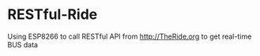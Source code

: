 # RESTful-Ride

Using ESP8266 to call RESTful API from http://TheRide.org to get real-time BUS data
